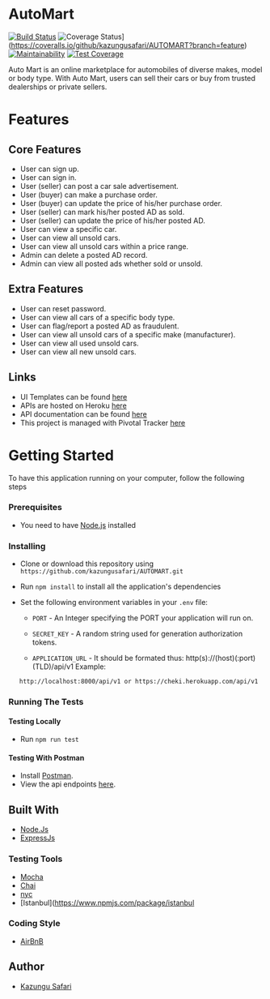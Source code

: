 # AutoMart
[![Build Status](https://travis-ci.org/kazungusafari/AUTOMART.svg?branch=feature)](https://travis-ci.org/kazungusafari/AUTOMART)
![Coverage Status](https://coveralls.io/repos/github/kazungusafari/AUTOMART/badge.svg?branch=feature)](https://coveralls.io/github/kazungusafari/AUTOMART?branch=feature)
[![Maintainability](https://api.codeclimate.com/v1/badges/c4b809acd8c65de039bc/maintainability)](https://codeclimate.com/github/kazungusafari/AUTOMART/maintainability)
[![Test Coverage](https://api.codeclimate.com/v1/badges/c4b809acd8c65de039bc/test_coverage)](https://codeclimate.com/github/kazungusafari/AUTOMART/test_coverage)

Auto Mart is an online marketplace for automobiles of diverse makes, model or body type. With Auto Mart, users can sell their cars or buy from trusted dealerships or private sellers.

# Features

## Core Features
- User can sign up.
- User can sign in.
- User (seller) can post a car sale advertisement.
- User (buyer) can make a purchase order.
- User (buyer) can update the price of his/her purchase order.
- User (seller) can mark his/her posted AD as sold.
- User (seller) can update the price of his/her posted AD.
- User can view a specific car.
- User can view all unsold cars.
- User can view all unsold cars within a price range.
- Admin can delete a posted AD record.
- Admin can view all posted ads whether sold or unsold.

## Extra Features

- User can reset password.
- User can view all cars of a specific body type.
- User can flag/report a posted AD as fraudulent.
- User can view all unsold cars of a specific make (manufacturer).
- User can view all used unsold cars.
- User can view all new unsold cars.


## Links
- UI Templates can be found [here]( https://kazungusafari.github.io/AUTOMART/UI/login.html)
- APIs are hosted on Heroku [here](https://cheki.herokuapp.com)
- API documentation can be found [here](https://cheki.herokuapp.com/docs)
- This project is managed with Pivotal Tracker [here](https://www.pivotaltracker.com/n/projects/2346662)


# Getting Started
To have this application running on your computer, follow the following steps



### Prerequisites
- You need to have [Node.js](nodejs.org) installed 


### Installing
- Clone or download this repository using `https://github.com/kazungusafari/AUTOMART.git`
- Run `npm install` to install all the application's dependencies
- Set the following environment variables in your `.env` file:

    - `PORT` - An Integer specifying the PORT your application will run on.
  
    - `SECRET_KEY` - A random string used for generation authorization tokens.
  
    - `APPLICATION_URL` - It should be formated thus:  http(s)://(host)(:port)(TLD)/api/v1 
       Example:

 ```
    http://localhost:8000/api/v1 or https://cheki.herokuapp.com/api/v1

 ```
    
    
 
### Running The Tests

#### Testing Locally
- Run `npm run test`



#### Testing With Postman
- Install [Postman](https://getpostman.com).
- View the api endpoints [here](cheki.herokuapp.com/docs).
   
	 
   
## Built With
- [Node.Js](https://nodejs.org)
- [ExpressJs](https://expressjs.com)



### Testing Tools
- [Mocha](https://www.npmjs.com/package/mocha)
- [Chai](https://www.npmjs.com/package/chai)
- [nyc](https://www.npmjs.com/package/nyc)
- [Istanbul](https://www.npmjs.com/package/istanbul



### Coding Style
- [AirBnB](https://github.com/airbnb/javascript)



## Author
- [Kazungu Safari](https://github.com/kazungusafari)
